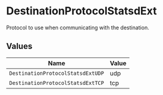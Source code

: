 # DestinationProtocolStatsdExt

Protocol to use when communicating with the destination.


## Values

| Name                              | Value                             |
| --------------------------------- | --------------------------------- |
| `DestinationProtocolStatsdExtUDP` | udp                               |
| `DestinationProtocolStatsdExtTCP` | tcp                               |